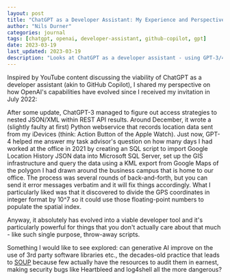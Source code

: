```yaml
---
layout: post
title: "ChatGPT as a Developer Assistant: My Experience and Perspective"
author: "Nils Durner"
categories: journal
tags: [chatgpt, openai, developer-assistant, github-copilot, gpt]
date: 2023-03-19
last_updated: 2023-03-19
description: "Looks at ChatGPT as a developer assistant - using GPT-3/4 for JSON/XML parsing, Python services, SQL/GIS scripting, quick error fixes, and library audit risks."
---
```


Inspired by YouTube content discussing the viability of ChatGPT as a developer assistant (akin to GitHub Copilot), I shared my perspective on how OpenAI's capabilities have evolved since I received my invitation in July 2022:

After some update, ChatGPT-3 managed to figure out access strategies to nested JSON/XML within REST API results. Around December, it wrote a (slightly faulty at first) Python webservice that records location data sent from my iDevices (think: Action Button of the Apple Watch). Just now, GPT-4 helped me answer my task advisor's question on how many days I had worked at the office in 2021 by creating an SQL script to import Google Location History JSON data into Microsoft SQL Server, set up the GIS infrastructure and query the data using a KML export from Google Maps of the polygon I had drawn around the business campus that is home to our office. The process was several rounds of back-and-forth, but you can send it error messages verbatim and it will fix things accordingly. What I particularly liked was that it discovered to divide the GPS coordinates in integer format by 10^7 so it could use those floating-point numbers to populate the spatial index.

Anyway, it absolutely has evolved into a viable developer tool and it's particularly powerful for things that you don't actually care about that much - like such single purpose, throw-away scripts.

Something I would like to see explored: can generative AI improve on the use of 3rd party software libraries etc., the decades-old practice that leads to [SOUP](https://en.wikipedia.org/wiki/Software_of_unknown_pedigree) because few actually have the resources to audit them in earnest, making security bugs like Heartbleed and log4shell all the more dangerous?